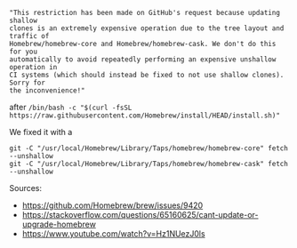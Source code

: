 ```
"This restriction has been made on GitHub's request because updating shallow
clones is an extremely expensive operation due to the tree layout and traffic of
Homebrew/homebrew-core and Homebrew/homebrew-cask. We don't do this for you
automatically to avoid repeatedly performing an expensive unshallow operation in
CI systems (which should instead be fixed to not use shallow clones). Sorry for
the inconvenience!"
```

after `/bin/bash -c "$(curl -fsSL https://raw.githubusercontent.com/Homebrew/install/HEAD/install.sh)"`

We fixed it with a
```
git -C "/usr/local/Homebrew/Library/Taps/homebrew/homebrew-core" fetch --unshallow
git -C "/usr/local/Homebrew/Library/Taps/homebrew/homebrew-cask" fetch --unshallow
```

Sources:

* https://github.com/Homebrew/brew/issues/9420
* https://stackoverflow.com/questions/65160625/cant-update-or-upgrade-homebrew
* https://www.youtube.com/watch?v=Hz1NUezJ0ls
